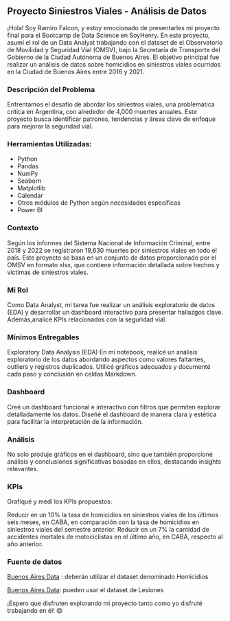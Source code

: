 ## **Proyecto Siniestros Viales - Análisis de Datos**
¡Hola! Soy Ramiro Falcon, y estoy emocionado de presentarles mi proyecto final para el Bootcamp de Data Science en SoyHenry. En este proyecto, asumí el rol de un Data Analyst trabajando con el dataset de el Observatorio de Movilidad y Seguridad Vial (OMSV), bajo la Secretaría de Transporte del Gobierno de la Ciudad Autónoma de Buenos Aires. El objetivo principal fue realizar un análisis de datos sobre homicidios en siniestros viales ocurridos en la Ciudad de Buenos Aires entre 2016 y 2021.

### **Descripción del Problema**
Enfrentamos el desafío de abordar los siniestros viales, una problemática crítica en Argentina, con alrededor de 4,000 muertes anuales. Este proyecto busca identificar patrones, tendencias y áreas clave de enfoque para mejorar la seguridad vial.

### **Herramientas Utilizadas:**

- Python
- Pandas
- NumPy
- Seaborn
- Matplotlib
- Calendar
- Otros módulos de Python según necesidades específicas
- Power BI

### **Contexto**
Según los informes del Sistema Nacional de Información Criminal, entre 2018 y 2022 se registraron 19,630 muertes por siniestros viales en todo el país. Este proyecto se basa en un conjunto de datos proporcionado por el OMSV en formato xlsx, que contiene información detallada sobre hechos y víctimas de siniestros viales.

### **Mi Rol**
Como Data Analyst, mi tarea fue realizar un análisis exploratorio de datos (EDA) y desarrollar un dashboard interactivo para presentar hallazgos clave. Además,analicé KPIs relacionados con la seguridad vial.

### **Mínimos Entregables**
Exploratory Data Analysis (EDA)
En mi notebook, realicé un análisis exploratorio de los datos abordando aspectos como valores faltantes, outliers y registros duplicados. Utilicé gráficos adecuados y documenté cada paso y conclusión en celdas Markdown.

### **Dashboard**
Creé un dashboard funcional e interactivo con filtros que permiten explorar detalladamente los datos. Diseñé el dashboard de manera clara y estética para facilitar la interpretación de la información.

### **Análisis**
No solo produje gráficos en el dashboard, sino que también proporcioné análisis y conclusiones significativas basadas en ellos, destacando insights relevantes.

### **KPIs**
Grafiqué y medí los KPIs propuestos:

Reducir en un 10% la tasa de homicidios en siniestros viales de los últimos seis meses, en CABA, en comparación con la tasa de homicidios en siniestros viales del semestre anterior.
Reducir en un 7% la cantidad de accidentes mortales de motociclistas en el último año, en CABA, respecto al año anterior.

### Fuente de datos

[Buenos Aires Data](https://data.buenosaires.gob.ar/dataset/victimas-siniestros-viales) : deberán utilizar el dataset denominado Homicidios

[Buenos Aires Data](https://data.buenosaires.gob.ar/dataset/victimas-siniestros-viales): pueden usar el dataset de Lesiones


¡Espero que disfruten explorando mi proyecto tanto como yo disfruté trabajando en él! 😄
